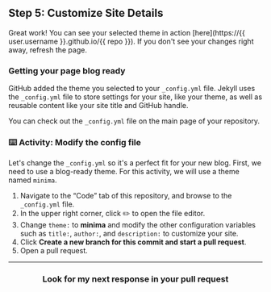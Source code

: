 ## Step 5: Customize Site Details

Great work! You can see your selected theme in action [here](https://{{ user.username }}.github.io/{{ repo }}). If you don't see your changes right away, refresh the page.

### Getting your page blog ready

GitHub added the theme you selected to your `_config.yml` file. Jekyll uses the `_config.yml` file to store  settings for your site, like your theme, as well as reusable content like your site title and GitHub handle.

You can check out the `_config.yml` file on the main page of your repository.

### :keyboard: Activity: Modify the config file

Let's change the `_config.yml` so it's a perfect fit for your new blog. First, we need to use a blog-ready theme. For this activity, we will use a theme named `minima`.

1. Navigate to the “Code” tab of this repository, and browse to the `_config.yml` file.
1. In the upper right corner, click :pencil2: to open the file editor.
1. Change `theme:` to **minima** and modify the other configuration variables such as `title:`, `author:`, and `description:` to customize your site.
1. Click **Create a new branch for this commit and start a pull request**.
1. Open a pull request.

<hr>
<h3 align="center">Look for my next response in your pull request</h3>
